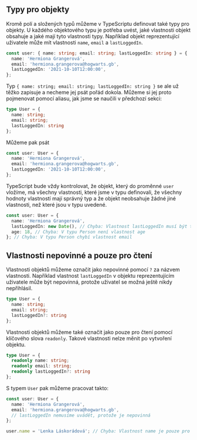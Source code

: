 ## Typy pro objekty

Kromě polí a složených typů můžeme v TypeScriptu definovat také typy pro objekty. U každého objektového typu je potřeba uvést, jaké vlastnosti objekt obsahuje a jaké mají tyto vlastnosti typy. Například objekt reprezentující uživatele může mít vlastnosti `name`, `email` a `lastLoggedIn`.

```ts
const user: { name: string; email: string; lastLoggedIn: string } = {
  name: 'Hermiona Grangerová',
  email: 'hermiona.grangerova@hogwarts.gb',
  lastLoggedIn: '2021-10-10T12:00:00',
};
```

Typ `{ name: string; email: string; lastLoggedIn: string }` se ale už těžko zapisuje a necheme jej psát pořád dokola. Můžeme si jej proto pojmenovat pomocí aliasu, jak jsme se naučili v předchozí sekci:

```ts
type User = {
  name: string;
  email: string;
  lastLoggedIn: string
};
```

Můžeme pak psát 

```ts
const user: User = {
  name: 'Hermiona Grangerová',
  email: 'hermiona.grangerova@hogwarts.gb',
  lastLoggedIn: '2021-10-10T12:00:00',
};
```

TypeScript bude vždy kontrolovat, že objekt, který do proměnné `user` vložíme, má všechny vlastnosti, které jsme v typu definovali, že všechny hodnoty vlastností mají správný typ a že objekt neobsahuje žádné jiné vlastnosti, než které jsou v typu uvedené.

```ts
const user: User = {
  name: 'Hermiona Grangerová',
  lastLoggedIn: new Date(), // Chyba: Vlastnost lastLoggedIn musí být typu string
  age: 18, // Chyba: V typu Person není vlastnost age
}; // Chyba: V typu Person chybí vlastnost email
```

## Vlastnosti nepovinné a pouze pro čtení

Vlastnosti objektů můžeme označit jako nepovinné pomocí `?` za názvem vlastnosti. Například vlastnost `lastLoggedIn` v objektu reprezentujícím uživatele může být nepovinná, protože uživatel se možná ještě nikdy nepřihlásil.

```ts
type User = {
  name: string;
  email: string;
  lastLoggedIn?: string
};
```

Vlastnosti objektů můžeme také označit jako pouze pro čtení pomocí klíčového slova `readonly`. Takové vlastnosti nelze měnit po vytvoření objektu.

```ts
type User = {
  readonly name: string;
  readonly email: string;
  readonly lastLoggedIn?: string
};
```

S typem `User` pak můžeme pracovat takto:

```ts
const user: User = {
  name: 'Hermiona Grangerová',
  email: 'hermiona.grangerova@hogwarts.gb',
  // lastLoggedIn nemusíme uvádět, protože je nepovinná
};

user.name = 'Lenka Láskorádová'; // Chyba: Vlastnost name je pouze pro čtení
```
